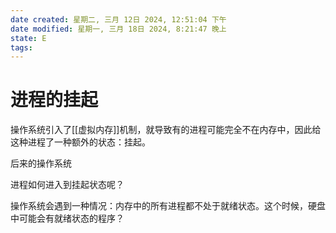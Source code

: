 ```yaml
---
date created: 星期二, 三月 12日 2024, 12:51:04 下午
date modified: 星期一, 三月 18日 2024, 8:21:47 晚上
state: E
tags: 
---
```


# 进程的挂起

操作系统引入了[[虚拟内存]]机制，就导致有的进程可能完全不在内存中，因此给这种进程了一种额外的状态：挂起。

后来的操作系统

进程如何进入到挂起状态呢？

操作系统会遇到一种情况：内存中的所有进程都不处于就绪状态。这个时候，硬盘中可能会有就绪状态的程序？